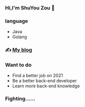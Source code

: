 <!--
**ZouShuYou/ZouShuYou** is a ✨ _special_ ✨ repository because its `README.md` (this file) appears on your GitHub profile.

Here are some ideas to get you started:

- 🔭 I’m currently working on ...
- 🌱 I’m currently learning ...
- 👯 I’m looking to collaborate on ...
- 🤔 I’m looking for help with ...
- 💬 Ask me about ...
- 📫 How to reach me: ...
- 😄 Pronouns: ...
- ⚡ Fun fact: ...
-->

### Hi,I'm ShuYou Zou 👋

### language
- Java
- Golang

### ✍️ [My blog](https://www.shuyou.site/)

### Want to do

- Find a better job on 2021
- Be a better back-end developer
- Learn more back-end knowledge

### Fighting......
